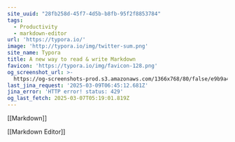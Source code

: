 ```yaml
---
site_uuid: "28fb258d-45f7-4d5b-b8fb-95f2f8853784"
tags:
  - Productivity
  - markdown-editor
url: 'https://typora.io/'
image: 'http://typora.io/img/twitter-sum.png'
site_name: Typora
title: A new way to read & write Markdown
favicon: 'https://typora.io/img/favicon-128.png'
og_screenshot_url: >-
  https://og-screenshots-prod.s3.amazonaws.com/1366x768/80/false/e9b9a44f17129aa00267729ee24f4f98c17fde723034b7a1076dd03d5032484b.jpeg
last_jina_request: '2025-03-09T06:45:12.681Z'
jina_error: 'HTTP error! status: 429'
og_last_fetch: 2025-03-07T05:19:01.819Z
---
```

[[Markdown]]

[[Markdown Editor]]
